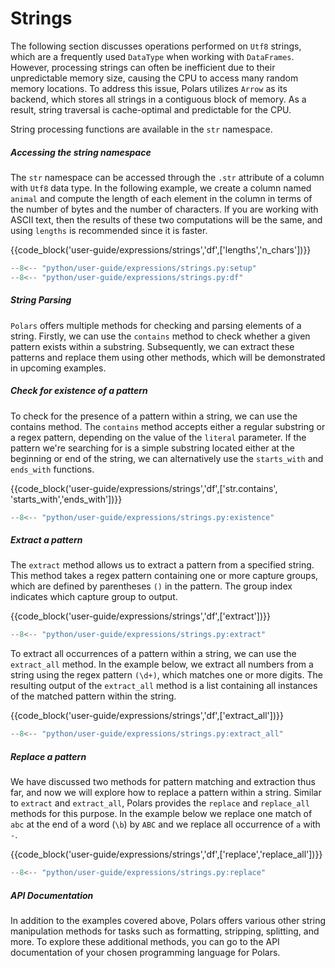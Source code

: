 # Strings

The following section discusses operations performed on `Utf8` strings, which are a frequently used `DataType` when working with `DataFrames`. However, processing strings can often be inefficient due to their unpredictable memory size, causing the CPU to access many random memory locations. To address this issue, Polars utilizes `Arrow` as its backend, which stores all strings in a contiguous block of memory. As a result, string traversal is cache-optimal and predictable for the CPU.

String processing functions are available in the `str` namespace.

##### Accessing the string namespace

The `str` namespace can be accessed through the `.str` attribute of a column with `Utf8` data type. In the following example, we create a column named `animal` and compute the length of each element in the column in terms of the number of bytes and the number of characters. If you are working with ASCII text, then the results of these two computations will be the same, and using `lengths` is recommended since it is faster.

{{code_block('user-guide/expressions/strings','df',['lengths','n_chars'])}}

```python exec="on" result="text" session="user-guide/strings"
--8<-- "python/user-guide/expressions/strings.py:setup"
--8<-- "python/user-guide/expressions/strings.py:df"
```


##### String Parsing

`Polars` offers multiple methods for checking and parsing elements of a string. Firstly, we can use the `contains` method to check whether a given pattern exists within a substring. Subsequently, we can extract these patterns and replace them using other methods, which will be demonstrated in upcoming examples.


##### Check for existence of a pattern

To check for the presence of a pattern within a string, we can use the contains method. The `contains` method accepts either a regular substring or a regex pattern, depending on the value of the `literal` parameter. If the pattern we're searching for is a simple substring located either at the beginning or end of the string, we can alternatively use the `starts_with` and `ends_with` functions.

{{code_block('user-guide/expressions/strings','df',['str.contains', 'starts_with','ends_with'])}}

```python exec="on" result="text" session="user-guide/strings"
--8<-- "python/user-guide/expressions/strings.py:existence"
```


##### Extract a pattern

The `extract` method allows us to extract a pattern from a specified string. This method takes a regex pattern containing one or more capture groups, which are defined by parentheses `()` in the pattern. The group index indicates which capture group to output.

{{code_block('user-guide/expressions/strings','df',['extract'])}}

```python exec="on" result="text" session="user-guide/strings"
--8<-- "python/user-guide/expressions/strings.py:extract"
```

To extract all occurrences of a pattern within a string, we can use the `extract_all` method. In the example below, we extract all numbers from a string using the regex pattern `(\d+)`, which matches one or more digits. The resulting output of the `extract_all` method is a list containing all instances of the matched pattern within the string.

{{code_block('user-guide/expressions/strings','df',['extract_all'])}}

```python exec="on" result="text" session="user-guide/strings"
--8<-- "python/user-guide/expressions/strings.py:extract_all"
```


##### Replace a pattern

We have discussed two methods for pattern matching and extraction thus far, and now we will explore how to replace a pattern within a string. Similar to `extract` and `extract_all`, Polars provides the `replace` and `replace_all` methods for this purpose. In the example below we replace one match of `abc` at the end of a word (`\b`) by `ABC` and we replace all occurrence of `a` with `-`.

{{code_block('user-guide/expressions/strings','df',['replace','replace_all'])}}

```python exec="on" result="text" session="user-guide/strings"
--8<-- "python/user-guide/expressions/strings.py:replace"
```


##### API Documentation

In addition to the examples covered above, Polars offers various other string manipulation methods for tasks such as formatting, stripping, splitting, and more. To explore these additional methods, you can go to the API documentation of your chosen programming language for Polars.